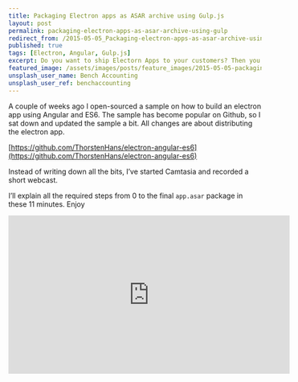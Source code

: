 ```yaml
---
title: Packaging Electron apps as ASAR archive using Gulp.js
layout: post
permalink: packaging-electron-apps-as-asar-archive-using-gulp
redirect_from: /2015-05-05_Packaging-electron-apps-as-asar-archive-using-gulp-75423588613f
published: true
tags: [Electron, Angular, Gulp.js]
excerpt: Do you want to ship Electorn Apps to your customers? Then you should always package application insights as ASAR. Learn how to get that done with Gulp.js
featured_image: /assets/images/posts/feature_images/2015-05-05-packaging-electron-apps-as-asar-archive-using-gulp.jpg
unsplash_user_name: Bench Accounting
unsplash_user_ref: benchaccounting
---
```


 A couple of weeks ago I open-sourced a sample on how to build an electron app using Angular and ES6. The sample has become popular on Github, so I sat down and updated the sample a bit. All changes are about distributing the electron app.

[https://github.com/ThorstenHans/electron-angular-es6](https://github.com/ThorstenHans/electron-angular-es6)

Instead of writing down all the bits, I’ve started Camtasia and recorded a short webcast.

I’ll explain all the required steps from 0 to the final `app.asar` package in these 11 minutes. Enjoy

<iframe width="560" height="315" src="https://www.youtube-nocookie.com/embed/ZhLG0O4W190" frameborder="0" allow="accelerometer; autoplay; encrypted-media; gyroscope; picture-in-picture" allowfullscreen></iframe>


